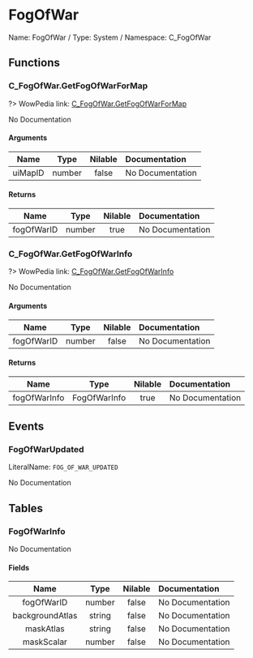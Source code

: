 # FogOfWar

Name: FogOfWar / Type: System / Namespace: C_FogOfWar

## Functions

### C_FogOfWar.GetFogOfWarForMap
?> WowPedia link: [C_FogOfWar.GetFogOfWarForMap](https://wow.gamepedia.com/API_C_FogOfWar.GetFogOfWarForMap)

No Documentation

#### Arguments
|Name|Type|Nilable|Documentation|
|:---:|:---:|:---:|:---|
|uiMapID|number|false|No Documentation|
#### Returns
|Name|Type|Nilable|Documentation|
|:---:|:---:|:---:|:---|
|fogOfWarID|number|true|No Documentation|
### C_FogOfWar.GetFogOfWarInfo
?> WowPedia link: [C_FogOfWar.GetFogOfWarInfo](https://wow.gamepedia.com/API_C_FogOfWar.GetFogOfWarInfo)

No Documentation

#### Arguments
|Name|Type|Nilable|Documentation|
|:---:|:---:|:---:|:---|
|fogOfWarID|number|false|No Documentation|
#### Returns
|Name|Type|Nilable|Documentation|
|:---:|:---:|:---:|:---|
|fogOfWarInfo|FogOfWarInfo|true|No Documentation|
## Events

### FogOfWarUpdated
LiteralName: `FOG_OF_WAR_UPDATED`

No Documentation

## Tables

### FogOfWarInfo

No Documentation

#### Fields
|Name|Type|Nilable|Documentation|
|:---:|:---:|:---:|:---|
|fogOfWarID|number|false|No Documentation|
|backgroundAtlas|string|false|No Documentation|
|maskAtlas|string|false|No Documentation|
|maskScalar|number|false|No Documentation|